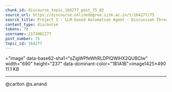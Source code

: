 ```yaml
---
chunk_id: discourse_topic_164277_post_75_02
source_url: https://discourse.onlinedegree.iitm.ac.in/t/164277/75
source_title: Project 1 - LLM-based Automation Agent - Discussion Thread [TDS Jan 2025]
content_type: discourse
tokens: 70
username: 21f3002277
post_number: 75
topic_id: 164277
---
```


="image" data-base62-sha1="sZigWPfeWhRLDPlQWlHX2QUBClw" width="690" height="237" data-dominant-color="1B1A1B">image1425×490 11.1 KB

---

@carlton @s.anand
